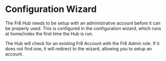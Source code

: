 Configuration Wizard
====================

The Fr8 Hub needs to be setup with an administrative account before it can be properly used. This is configured in the configuration wizard, which
runs at home/index the first time the Hub is run.

The Hub will check for an existing Fr8 Account with the Fr8 Admin role. If it does not find one, it will redirect to the wizard, allowing you to setup an account.


